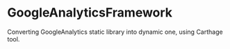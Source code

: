 # GoogleAnalyticsFramework
Converting GoogleAnalytics static library into dynamic one, using Carthage tool.
